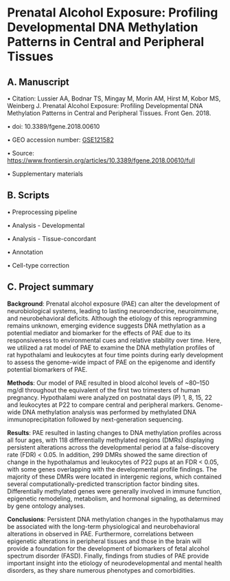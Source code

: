 # Prenatal Alcohol Exposure: Profiling Developmental DNA Methylation Patterns in Central and Peripheral Tissues

## A. Manuscript
  • Citation: Lussier AA, Bodnar TS, Mingay M, Morin AM, Hirst M, Kobor MS, Weinberg J. Prenatal Alcohol Exposure: Profiling Developmental DNA Methylation Patterns in Central and Peripheral Tissues. Front Gen. 2018.
  
  • doi: 10.3389/fgene.2018.00610
  
  • GEO accession number: [GSE121582](https://www.ncbi.nlm.nih.gov/geo/query/acc.cgi?acc=GSE121582)
  
  • Source: https://www.frontiersin.org/articles/10.3389/fgene.2018.00610/full

  • Supplementary materials

## B. Scripts
  • Preprocessing pipeline
    
  • Analysis - Developmental
    
  • Analysis - Tissue-concordant
       
  • Annotation
  
  • Cell-type correction
   

## C. Project summary
**Background**: Prenatal alcohol exposure (PAE) can alter the development of neurobiological systems, leading to lasting neuroendocrine, neuroimmune, and neurobehavioral deficits. Although the etiology of this reprogramming remains unknown, emerging evidence suggests DNA methylation as a potential mediator and biomarker for the effects of PAE due to its responsiveness to environmental cues and relative stability over time. Here, we utilized a rat model of PAE to examine the DNA methylation profiles of rat hypothalami and leukocytes at four time points during early development to assess the genome-wide impact of PAE on the epigenome and identify potential biomarkers of PAE. 

**Methods**: Our model of PAE resulted in blood alcohol levels of ~80–150 mg/dl throughout the equivalent of the first two trimesters of human pregnancy. Hypothalami were analyzed on postnatal days (P) 1, 8, 15, 22 and leukocytes at P22 to compare central and peripheral markers. Genome-wide DNA methylation analysis was performed by methylated DNA immunoprecipitation followed by next-generation sequencing.

**Results**: PAE resulted in lasting changes to DNA methylation profiles across all four ages, with 118 differentially methylated regions (DMRs) displaying persistent alterations across the developmental period at a false-discovery rate (FDR) < 0.05. In addition, 299 DMRs showed the same direction of change in the hypothalamus and leukocytes of P22 pups at an FDR < 0.05, with some genes overlapping with the developmental profile findings. The majority of these DMRs were located in intergenic regions, which contained several computationally-predicted transcription factor binding sites. Differentially methylated genes were generally involved in immune function, epigenetic remodeling, metabolism, and hormonal signaling, as determined by gene ontology analyses.

**Conclusions**: Persistent DNA methylation changes in the hypothalamus may be associated with the long-term physiological and neurobehavioral alterations in observed in PAE. Furthermore, correlations between epigenetic alterations in peripheral tissues and those in the brain will provide a foundation for the development of biomarkers of fetal alcohol spectrum disorder (FASD). Finally, findings from studies of PAE provide important insight into the etiology of neurodevelopmental and mental health disorders, as they share numerous phenotypes and comorbidities.
